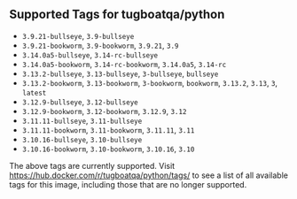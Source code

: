## Supported Tags for tugboatqa/python

* `3.9.21-bullseye`, `3.9-bullseye`
* `3.9.21-bookworm`, `3.9-bookworm`, `3.9.21`, `3.9`
* `3.14.0a5-bullseye`, `3.14-rc-bullseye`
* `3.14.0a5-bookworm`, `3.14-rc-bookworm`, `3.14.0a5`, `3.14-rc`
* `3.13.2-bullseye`, `3.13-bullseye`, `3-bullseye`, `bullseye`
* `3.13.2-bookworm`, `3.13-bookworm`, `3-bookworm`, `bookworm`, `3.13.2`, `3.13`, `3`, `latest`
* `3.12.9-bullseye`, `3.12-bullseye`
* `3.12.9-bookworm`, `3.12-bookworm`, `3.12.9`, `3.12`
* `3.11.11-bullseye`, `3.11-bullseye`
* `3.11.11-bookworm`, `3.11-bookworm`, `3.11.11`, `3.11`
* `3.10.16-bullseye`, `3.10-bullseye`
* `3.10.16-bookworm`, `3.10-bookworm`, `3.10.16`, `3.10`

The above tags are currently supported. Visit https://hub.docker.com/r/tugboatqa/python/tags/ to see a list of all available tags for this image, including those that are no longer supported.
